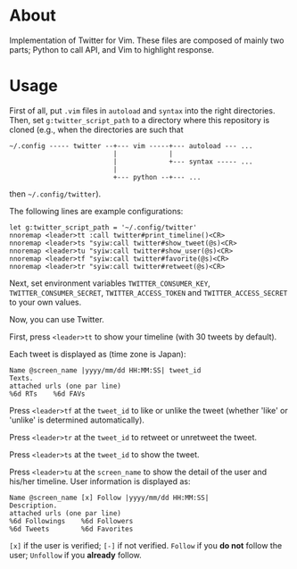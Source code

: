 # About
Implementation of Twitter for Vim.
These files are composed of mainly two parts; Python to call API, and Vim to highlight response.

# Usage

First of all, put `.vim` files in `autoload` and `syntax` into the right directories. Then, set `g:twitter_script_path` to a directory where this repository is cloned (e.g., when the directories are such that
```
~/.config ----- twitter --+--- vim -----+--- autoload --- ...
                          |             |
                          |             +--- syntax ----- ...
                          |
                          +--- python --+--- ...
```
then `~/.config/twitter`).

The following lines are example configurations:
```
let g:twitter_script_path = '~/.config/twitter'
nnoremap <leader>tt :call twitter#print_timeline()<CR>
nnoremap <leader>ts "syiw:call twitter#show_tweet(@s)<CR>
nnoremap <leader>tu "syiw:call twitter#show_user(@s)<CR>
nnoremap <leader>tf "syiw:call twitter#favorite(@s)<CR>
nnoremap <leader>tr "syiw:call twitter#retweet(@s)<CR>
```

Next, set environment variables `TWITTER_CONSUMER_KEY`, `TWITTER_CONSUMER_SECRET`, `TWITTER_ACCESS_TOKEN` and `TWITTER_ACCESS_SECRET` to your own values.

Now, you can use Twitter.

First, press `<leader>tt` to show your timeline (with 30 tweets by default).

Each tweet is displayed as (time zone is Japan):
```
Name @screen_name |yyyy/mm/dd HH:MM:SS| tweet_id
Texts.
attached urls (one par line)
%6d RTs    %6d FAVs
```

Press `<leader>tf` at the `tweet_id` to like or unlike the tweet (whether 'like' or 'unlike' is determined automatically).

Press `<leader>tr` at the `tweet_id` to retweet or unretweet the tweet.

Press `<leader>ts` at the `tweet_id` to show the tweet.

Press `<leader>tu` at the `screen_name` to show the detail of the user and his/her timeline. User information is displayed as:
```
Name @screen_name [x] Follow |yyyy/mm/dd HH:MM:SS|
Description.
attached urls (one par line)
%6d Followings    %6d Followers
%6d Tweets        %6d Favorites
```

`[x]` if the user is verified; `[-]` if not verified. `Follow` if you **do not** follow the user; `Unfollow` if you **already** follow.
